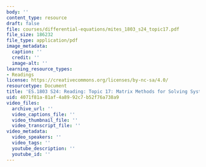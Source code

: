```yaml
---
body: ''
content_type: resource
draft: false
file: courses/differential-equations/mites_1803_s24_topic17.pdf
file_size: 186232
file_type: application/pdf
image_metadata:
  caption: ''
  credit: ''
  image-alt: ''
learning_resource_types:
- Readings
license: https://creativecommons.org/licenses/by-nc-sa/4.0/
resourcetype: Document
title: 'ES.1803 S24: Reading: Topic 17: Matrix Methods for Solving Systems of DEs'
uid: 4071f81a-81af-4a89-92c7-b52f76a738a9
video_files:
  archive_url: ''
  video_captions_file: ''
  video_thumbnail_file: ''
  video_transcript_file: ''
video_metadata:
  video_speakers: ''
  video_tags: ''
  youtube_description: ''
  youtube_id: ''
---
```

